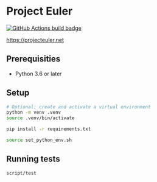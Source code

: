 # Project Euler

[![GitHub Actions build badge](https://github.com/brcrista/Project-Euler-Python/workflows/CI/badge.svg)](https://github.com/brcrista/Project-Euler-Python/actions?query=workflow%3ACI)

<https://projecteuler.net>

## Prerequisities

- Python 3.6 or later

## Setup

```bash
# Optional: create and activate a virtual environment
python -m venv .venv
source .venv/bin/activate

pip install -r requirements.txt

source set_python_env.sh
```

## Running tests

```bash
script/test
```